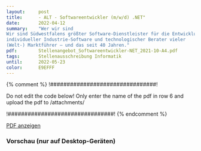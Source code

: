 ```yaml
---
layout:     post
title:      - ALT - Softwareentwickler (m/w/d) .NET"
date:       2022-04-12
summary:    "Wer wir sind
Wir sind Südwestfalens größter Software-Dienstleister für die Entwicklung
individueller Industrie-Software und technologischer Berater vieler
(Welt-) Marktführer – und das seit 40 Jahren."
pdf:        Stellenangebot_Softwareentwickler-NET_2021-10-A4.pdf
tags:       Stellenausschreibung Informatik
until:		2022-05-23
color:      E9EFFF
---
```


{% comment %}
!################################!

Do not edit the code below! Only enter the name of the pdf in row 6 and upload the pdf to /attachments/

!################################!
{% endcomment %}

<a class="btn btn-primary" href="{{ site.url }}/attachments/{{page.pdf}}">PDF anzeigen</a>

<h3>Vorschau (nur auf Desktop-Geräten)</h3>
<div class="d-none d-sm-block">
    <object data="{{ site.url }}/attachments/{{page.pdf}}" width="100%" height="1010" type='application/pdf'>
    </object>
</div>
